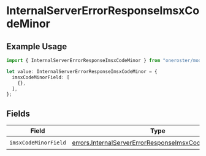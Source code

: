 # InternalServerErrorResponseImsxCodeMinor

## Example Usage

```typescript
import { InternalServerErrorResponseImsxCodeMinor } from "oneroster/models/errors";

let value: InternalServerErrorResponseImsxCodeMinor = {
  imsxCodeMinorField: [
    {},
  ],
};
```

## Fields

| Field                                                                                                                            | Type                                                                                                                             | Required                                                                                                                         | Description                                                                                                                      |
| -------------------------------------------------------------------------------------------------------------------------------- | -------------------------------------------------------------------------------------------------------------------------------- | -------------------------------------------------------------------------------------------------------------------------------- | -------------------------------------------------------------------------------------------------------------------------------- |
| `imsxCodeMinorField`                                                                                                             | [errors.InternalServerErrorResponseImsxCodeMinorField1](../../models/errors/internalservererrorresponseimsxcodeminorfield1.md)[] | :heavy_check_mark:                                                                                                               | N/A                                                                                                                              |